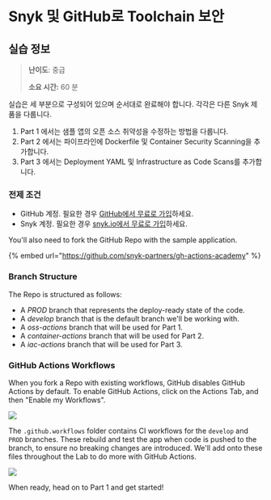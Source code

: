 # Snyk 및 GitHub로 Toolchain 보안

## 실습 정보

> **난이도**: 중급
>
> **소요 시간:** 60 분

실습은 세 부분으로 구성되어 있으며 순서대로 완료해야 합니다. 각각은 다른 Snyk 제품을 다룹니다.

1. Part 1 에서는 샘플 앱의 오픈 소스 취약성을 수정하는 방법을 다룹니다.
2. Part 2 에서는 파이프라인에 Dockerfile 및 Container Security Scanning을 추가합니다.
3. Part 3 에서는 Deployment YAML 및 Infrastructure as Code Scans를 추가합니다.

### 전제 조건

* GitHub 계정. 필요한 경우 [GitHub에서 무료로 가입](https://github.com/join)하세요.
* Snyk 계정. 필요한 경우 [snyk.io에서 무료로 가입](https://app.snyk.io/login)하세요.

You'll also need to fork the GitHub Repo with the sample application.

{% embed url="https://github.com/snyk-partners/gh-actions-academy" %}

### Branch Structure

The Repo is structured as follows:

* A _PROD_ branch that represents the deploy-ready state of the code.
* A _develop_ branch that is the default branch we'll be working with.
* A _oss-actions_ branch that will be used for Part 1.
* A _container-actions_ branch that will be used for Part 2.
* A _iac-actions_ branch that will be used for Part 3.

### GitHub Actions Workflows

When you fork a Repo with existing workflows, GitHub disables GitHub Actions by default. To enable GitHub Actions, click on the Actions Tab, and then "Enable my Workflows".

![](https://partner-workshop-assets.s3.us-east-2.amazonaws.com/gh-actionson.png)

The `.github.workflows` folder contains CI workflows for the `develop` and `PROD` branches. These rebuild and test the app when code is pushed to the branch, to ensure no breaking changes are introduced. We'll add onto these files throughout the Lab to do more with GitHub Actions.

![](https://partner-workshop-assets.s3.us-east-2.amazonaws.com/gh-devworkflows.png)

When ready, head on to Part 1 and get started!

